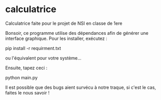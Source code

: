 # calculatrice
Calculatrice faite pour le projet de NSI en classe de 1ere

Bonsoir, ce programme utilise des dépendances afin de générer une interface graphique.
Pour les installer, exécutez :

pip install -r requirment.txt

ou l'équivalent pour votre système...

Ensuite, tapez ceci :

python main.py


Il est possible que des bugs aient survécu à notre traque, si c'est le cas, faites le nous savoir !

